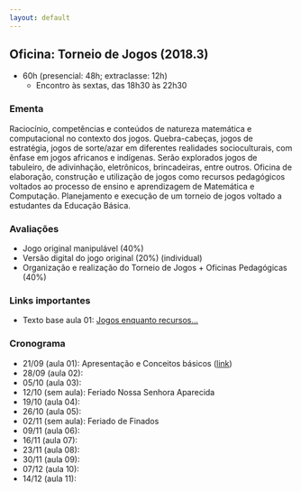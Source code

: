 ```yaml
---
layout: default
---
```


## Oficina: Torneio de Jogos (2018.3)
+ 60h (presencial: 48h; extraclasse: 12h)
  + Encontro às sextas, das 18h30 às 22h30

### Ementa
Raciocínio, competências e conteúdos de natureza matemática e computacional no contexto dos jogos. Quebra-cabeças, jogos de estratégia, jogos de sorte/azar em diferentes realidades socioculturais, com ênfase em jogos africanos e indígenas. Serão explorados jogos de tabuleiro, de adivinhação, eletrônicos, brincadeiras, entre outros. Oficina de elaboração, construção e utilização de jogos como recursos pedagógicos voltados ao processo de ensino e aprendizagem de Matemática e Computação. Planejamento e execução de um torneio de jogos voltado a estudantes da Educação Básica.

### Avaliações
+ Jogo original manipulável (40%)
+ Versão digital do jogo original (20%) (individual)
+ Organização e realização do Torneio de Jogos + Oficinas Pedagógicas (40%)

### Links importantes
+ Texto base aula 01: [Jogos enquanto recursos...](https://www.dropbox.com/s/wqvv5z9f6g5b870/_Aula01-Artigo.pdf?dl=0) 


### Cronograma
+ 21/09 (aula 01): Apresentação e Conceitos básicos ([link](https://www.dropbox.com/s/wm9b5r1cn6ph214/_Aula01.pdf?dl=0))
+ 28/09 (aula 02): 
+ 05/10 (aula 03): 
+ 12/10 (sem aula): Feriado Nossa Senhora Aparecida
+ 19/10 (aula 04): 
+ 26/10 (aula 05): 
+ 02/11 (sem aula): Feriado de Finados
+ 09/11 (aula 06): 
+ 16/11 (aula 07): 
+ 23/11 (aula 08): 
+ 30/11 (aula 09): 
+ 07/12 (aula 10): 
+ 14/12 (aula 11): 
